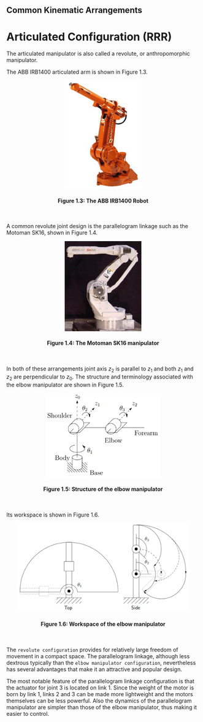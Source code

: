 &emsp;
## Common Kinematic Arrangements

# Articulated Configuration (RRR)
The articulated manipulator is also called a revolute, or anthropomorphic manipulator.

The ABB IRB1400 articulated arm is shown in Figure 1.3. 
<div align=center>
    <img src="imgs/1.3.png" width=200>
    <h4>Figure 1.3: The ABB IRB1400 Robot<h>
</div>

&emsp;

A common revolute joint design is the parallelogram linkage such as the Motoman SK16, shown in Figure 1.4. 

<div align=center>
    <img src="imgs/1.4.png" width=200>
    <h4>Figure 1.4: The Motoman SK16 manipulator<h>
</div>

&emsp;

In both of these arrangements joint axis $z_2$ is parallel to $z_1$ and both $z_1$ and $z_2$ are perpendicular to $z_0$. The structure and terminology associated with the elbow manipulator are shown in Figure 1.5. 

<div align=center>
    <img src="imgs/1.5.png" width=300>
    <h4>Figure 1.5: Structure of the elbow manipulator<h>
</div>

&emsp;

Its workspace is shown in Figure 1.6. 
<div align=center>
    <img src="imgs/1.6.png" width=450>
    <h4>Figure 1.6: Workspace of the elbow manipulator<h>
</div>

&emsp;

The `revolute configuration` provides for relatively large freedom of movement in a compact space. The parallelogram linkage, although less dextrous typically than the `elbow manipulator configuration`, nevertheless has several advantages that make it an attractive and popular design. 

The most notable feature of the parallelogram linkage configuration is that the actuator for joint 3 is located on link 1. Since the weight of the motor is born by link 1, links 2 and 3 can be made more lightweight and the motors themselves can be less powerful. Also the dynamics of the parallelogram manipulator are simpler than those of the elbow manipulator, thus making it easier to control.

